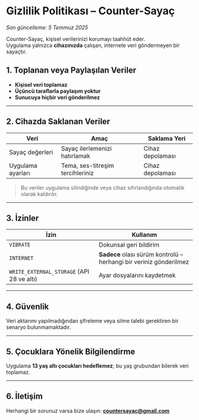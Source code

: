 # Gizlilik Politikası – Counter-Sayaç
_Son güncelleme: 5 Temmuz 2025_

Counter-Sayaç, kişisel verilerinizi korumayı taahhüt eder.  
Uygulama yalnızca **cihazınızda** çalışan, internete veri göndermeyen bir sayaçtır.

## 1. Toplanan veya Paylaşılan Veriler
- **Kişisel veri toplamaz**  
- **Üçüncü taraflarla paylaşım yoktur**  
- **Sunucuya hiçbir veri gönderilmez**

---

## 2. Cihazda Saklanan Veriler
<table>
<thead>
<tr><th>Veri</th><th>Amaç</th><th>Saklama Yeri</th></tr>
</thead>
<tbody>
<tr><td>Sayaç değerleri</td><td>Sayaç ilerlemenizi hatırlamak</td><td>Cihaz depolaması</td></tr>
<tr><td>Uygulama ayarları</td><td>Tema, ses-titreşim tercihleriniz</td><td>Cihaz depolaması</td></tr>
</tbody>
</table>

> Bu veriler uygulama silindiğinde veya cihaz sıfırlandığında otomatik olarak kaldırılır.

---

## 3. İzinler
<table>
<thead>
<tr><th>İzin</th><th>Kullanım</th></tr>
</thead>
<tbody>
<tr><td><code>VIBRATE</code></td><td>Dokunsal geri bildirim</td></tr>
<tr><td><code>INTERNET</code></td><td><b>Sadece</b> olası sürüm kontrolü – herhangi bir veriniz gönderilmez</td></tr>
<tr><td><code>WRITE_EXTERNAL_STORAGE</code> (API 28 ve altı)</td><td>Ayar dosyalarını kaydetmek</td></tr>
</tbody>
</table>

---

## 4. Güvenlik
Veri aktarımı yapılmadığından şifreleme veya silme talebi gerektiren bir senaryo bulunmamaktadır.

---

## 5. Çocuklara Yönelik Bilgilendirme
Uygulama **13 yaş altı çocukları hedeflemez**; bu yaş grubundan bilerek veri toplamaz.

---

## 6. İletişim
Herhangi bir sorunuz varsa bize ulaşın: **countersayac@gmail.com**

